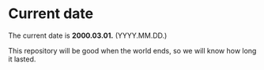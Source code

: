 # Current date

The current date is **2000.03.01.** (YYYY.MM.DD.)

This repository will be good when the world ends, so we will know how long it lasted.